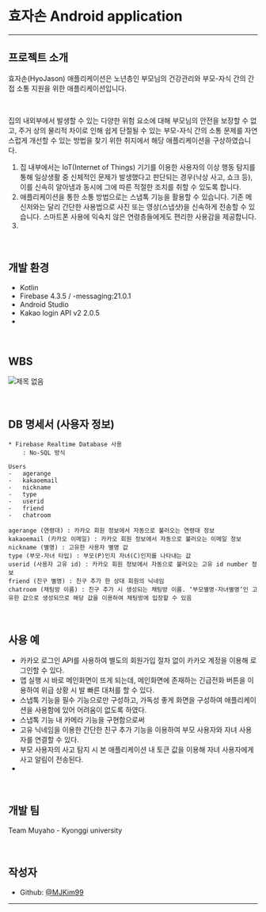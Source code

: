 # 효자손 Android application

---

## 프로젝트 소개
효자손(HyoJason) 애플리케이션은 노년층인 부모님의 건강관리와 부모-자식 간의 간접 소통 지원을 위한 애플리케이션입니다.

<br>

집의 내외부에서 발생할 수 있는 다양한 위험 요소에 대해 부모님의 안전을 보장할 수 없고, 주거 상의 물리적 차이로 인해 쉽게 단절될 수 있는 부모-자식 간의 소통 문제를 자연스럽게 개선할 수 있는 방법을 찾기 위한 취지에서 해당 애플리케이션을 구상하였습니다.

1. 집 내부에서는 IoT(Internet of Things) 기기를 이용한 사용자의 이상 행동 탐지를 통해 일상생활 중 신체적인 문제가 발생했다고 판단되는 경우(낙상 사고, 쇼크 등), 이를 신속히 알아냄과 동시에 그에 따른 적절한 조치를 취할 수 있도록 합니다.
2. 애플리케이션을 통한 소통 방법으로는 스냅톡 기능을 활용할 수 있습니다. 기존 메신저와는 달리 간단한 사용법으로 사진 또는 영상(스냅샷)을 신속하게 전송할 수 있습니다. 스마트폰 사용에 익숙치 않은 연령층들에게도 편리한 사용감을 제공합니다.
3. 
<br>

## 개발 환경
- Kotlin
- Firebase 4.3.5 / -messaging:21.0.1
- Android Studio
- Kakao login API v2 2.0.5
- 
<br>

## WBS
![제목 없음](https://user-images.githubusercontent.com/81893393/128988642-3c717699-c45d-4a31-a061-7623630d3047.png)

<br>

## DB 명세서 (사용자 정보)
```
* Firebase Realtime Database 사용
	: No-SQL 방식

Users
-	agerange
-	kakaoemail
-	nickname
-	type
-	userid
-	friend
-	chatroom

agerange (연령대) : 카카오 회원 정보에서 자동으로 불러오는 연령대 정보
kakaoemail (카카오 이메일) : 카카오 회원 정보에서 자동으로 불러오는 이메일 정보
nickname (별명) : 고유한 사용자 별명 값
type (부모-자녀 타입) : 부모(P)인지 자녀(C)인지를 나타내는 값
userid (사용자 고유 id) : 카카오 회원 정보에서 자동으로 불러오는 고유 id number 정보
friend (친구 별명) : 친구 추가 한 상대 회원의 닉네임
chatroom (채팅방 이름) : 친구 추가 시 생성되는 채팅방 이름. ‘부모별명-자녀별명’인 고유한 값으로 생성되므로 해당 값을 이용하여 채팅방에 입장할 수 있음
```

<br>

## 사용 예
- 카카오 로그인 API를 사용하여 별도의 회원가입 절차 없이 카카오 계정을 이용해 로그인할 수 있다.
- 앱 실행 시 바로 메인화면이 뜨게 되는데, 메인화면에 존재하는 긴급전화 버튼을 이용하여 위급 상황 시 발 빠른 대처를 할 수 있다.
- 스냅톡 기능을 필수 기능으로만 구성하고, 가독성 좋게 화면을 구성하여 애플리케이션을 사용함에 있어 어려움이 없도록 하였다.
- 스냅톡 기능 내 카메라 기능을 구현함으로써 
- 고유 닉네임을 이용한 간단한 친구 추가 기능을 이용하여 부모 사용자와 자녀 사용자를 연결할 수 있다.
- 부모 사용자의 사고 탐지 시 본 애플리케이션 내 토큰 값을 이용해 자녀 사용자에게 사고 알림이 전송된다.
- 
<br>

## 개발 팀
Team Muyaho - Kyonggi university

<br>

## 작성자
- Github: [@MJKim99](https://github.com/MJKim99)

---
